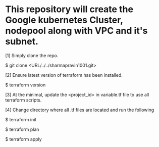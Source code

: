 # This repository will create the Google kubernetes Cluster, nodepool along with VPC and it's subnet. 

[1] Simply clone the repo. 

$ git clone <URL/../../sharmapravin1001.git>

[2] Ensure latest version of terraform has been installed. 

$ terraform version


[3] At the minimal, update the <project_id> in variable.tf file to use all terraform scripts.

[4] Change directory where all .tf files are located and run the following 

$ terraform init 

$ terraform plan

$ terraform apply
